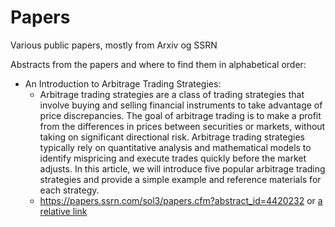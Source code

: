# Papers
Various public papers, mostly from Arxiv og SSRN

Abstracts from the papers and where to find them in alphabetical order:

- An Introduction to Arbitrage Trading Strategies:
  - Arbitrage trading strategies are a class of trading strategies that involve buying and selling financial instruments to take advantage of price discrepancies. The goal of arbitrage trading is to make a profit from the differences in prices between securities or markets, without taking on significant directional risk. Arbitrage trading strategies typically rely on quantitative analysis and mathematical models to identify mispricing and execute trades quickly before the market adjusts. In this article, we will introduce five popular arbitrage trading strategies and provide a simple example and reference materials for each strategy.
  - https://papers.ssrn.com/sol3/papers.cfm?abstract_id=4420232 or [a relative link](AnIntroductionToArbitrageTradingStrategies.pdf)
